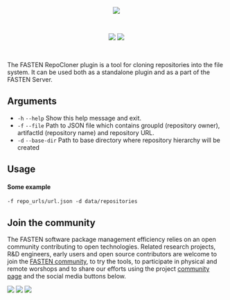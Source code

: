 <p align="center">
    <img src="https://user-images.githubusercontent.com/45048351/89290077-f7c04980-d660-11ea-814b-9a5ca2e4875c.jpg">
</p>
<br/>
<p align="center">
    <a href="https://github.com/fasten-project/fasten/actions" alt="GitHub Workflow Status">
        <img src="https://img.shields.io/github/workflow/status/fasten-project/fasten/Java%20CI?logo=GitHub%20Actions&logoColor=white&style=for-the-badge" /></a>
    <!-- Here should be a link to Maven repo and version should be pulled from there. -->
    <a href="https://github.com/fasten-project/fasten/" alt="GitHub Workflow Status">
                <img src="https://img.shields.io/maven-central/v/fasten/repocloner?label=version&logo=Apache%20Maven&style=for-the-badge" /></a>
</p>
<br/>

The FASTEN RepoCloner plugin is a tool for cloning repositories into the file system. It can be used both as a standalone plugin and as a part of the FASTEN Server.

## Arguments
- `-h` `--help` Show this help message and exit.
- `-f` `--file` Path to JSON file which contains groupId (repository owner), artifactId (repository name) and repository URL.
- `-d` `--base-dir` Path to base directory where repository hierarchy will be created

## Usage 

#### Some example
```shell script
-f repo_urls/url.json -d data/repositories
```


## Join the community

The FASTEN software package management efficiency relies on an open community contributing to open technologies. Related research projects, R&D engineers, early users and open source contributors are welcome to join the [FASTEN community](https://www.fasten-project.eu/view/Main/Community), to try the tools, to participate in physical and remote worshops and to share our efforts using the project [community page](https://www.fasten-project.eu/view/Main/Community) and the social media buttons below.  
<p>
    <a href="http://www.twitter.com/FastenProject" alt="Fasten Twitter">
        <img src="https://img.shields.io/badge/%20-Twitter-%231DA1F2?logo=Twitter&style=for-the-badge&logoColor=white" /></a>
    <a href="http://www.slideshare.net/FastenProject" alt="GitHub Workflow Status">
                <img src="https://img.shields.io/badge/%20-SlideShare-%230077B5?logo=slideshare&style=for-the-badge&logoColor=white" /></a>
    <a href="http://www.linkedin.com/groups?gid=12172959" alt="Gitter">
            <img src="https://img.shields.io/badge/%20-LinkedIn-%232867B2?logo=linkedin&style=for-the-badge&logoColor=white" /></a>
</p>
